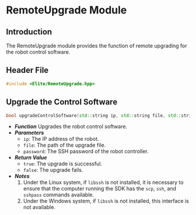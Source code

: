 # RemoteUpgrade Module

## Introduction
The RemoteUpgrade module provides the function of remote upgrading for the robot control software.

## Header File
```cpp
#include <Elite/RemoteUpgrade.hpp>
```

## Upgrade the Control Software

```cpp
bool upgradeControlSoftware(std::string ip, std::string file, std::string password)
```
- ***Function***
Upgrades the robot control software.
- ***Parameters***
  - `ip`: The IP address of the robot.
  - `file`: The path of the upgrade file.
  - `password`: The SSH password of the robot controller.
- ***Return Value***
  - `true`: The upgrade is successful.
  - `false`: The upgrade fails.
- ***Notes***
  1. Under the Linux system, if `libssh` is not installed, it is necessary to ensure that the computer running the SDK has the `scp`, `ssh`, and `sshpass` commands available.
  2. Under the Windows system, if `libssh` is not installed, this interface is not available. 